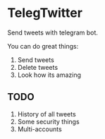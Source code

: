 # TelegTwitter

Send tweets with telegram bot.

You can do great things:

1. Send tweets
2. Delete tweets
3. Look how its amazing



## TODO

1. History of all tweets
2. Some security things
3. Multi-accounts

